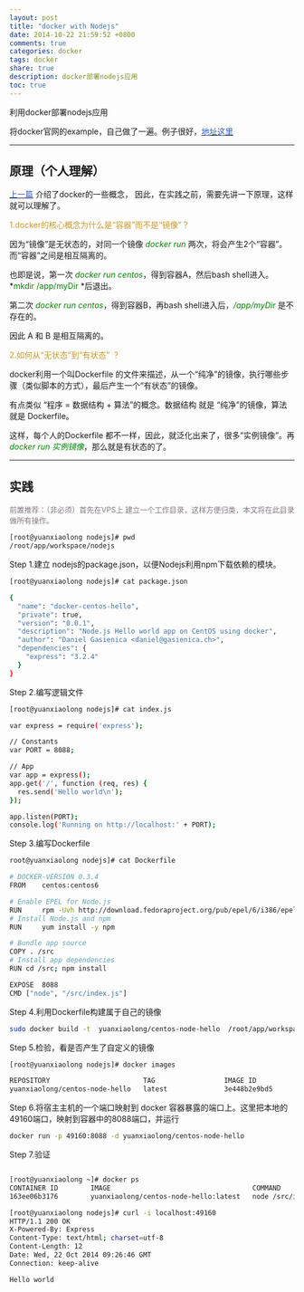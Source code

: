 ```yaml
---
layout: post
title: "docker with Nodejs"
date: 2014-10-22 21:59:52 +0800
comments: true
categories: docker
tags: docker
share: true
description: docker部署nodejs应用
toc: true
---
```


利用docker部署nodejs应用

<!--more-->

将docker官网的example，自己做了一遍。例子很好，[<font color="#2d58bd">地址这里</font>](http://docs.docker.com/examples/nodejs_web_app/)


---

## 原理（个人理解）

[<font color="#2d58bd">上一篇</font>](http://blog.yuanxiaolong.cn/blog/2014/10/20/try-docker/) 介绍了docker的一些概念，
因此，在实践之前，需要先讲一下原理，这样就可以理解了。

<font color="#ca9729">1.docker的核心概念为什么是“容器”而不是“镜像”？</font>

因为“镜像”是无状态的，对同一个镜像 *<font color="green">docker run</font>* 两次，将会产生2个“容器”。而“容器”之间是相互隔离的。

也即是说，第一次 *<font color="green">docker run centos</font>*，得到容器A，然后bash shell进入。*<font color="green">mkdir /app/myDir </font>*后退出。

第二次 *<font color="green">docker run centos</font>*，得到容器B，再bash shell进入后，*<font color="green">/app/myDir</font>* 是不存在的。

因此 A 和 B 是相互隔离的。

<font color="#ca9729">2.如何从“无状态”到“有状态” ？</font>

docker利用一个叫Dockerfile 的文件来描述，从一个“纯净”的镜像，执行哪些步骤（类似脚本的方式），最后产生一个“有状态”的镜像。

有点类似 “程序 = 数据结构 + 算法”的概念。数据结构 就是 “纯净”的镜像，算法就是 Dockerfile。

这样，每个人的Dockerfile 都不一样，因此，就泛化出来了，很多“实例镜像”。再 *<font color="green">docker run 实例镜像</font>*，那么就是有状态的了。

---

## 实践

<font color="#827981" size="2">前置推荐：（非必须）首先在VPS上 建立一个工作目录，这样方便归类，本文将在此目录做所有操作。</font>

``` bash
[root@yuanxiaolong nodejs]# pwd
/root/app/workspace/nodejs
```

Step 1.建立 nodejs的package.json，以便Nodejs利用npm下载依赖的模块。

``` bash
[root@yuanxiaolong nodejs]# cat package.json

{
  "name": "docker-centos-hello",
  "private": true,
  "version": "0.0.1",
  "description": "Node.js Hello world app on CentOS using docker",
  "author": "Daniel Gasienica <daniel@gasienica.ch>",
  "dependencies": {
    "express": "3.2.4"
  }
}
```

Step 2.编写逻辑文件

``` bash
[root@yuanxiaolong nodejs]# cat index.js

var express = require('express');

// Constants
var PORT = 8088;

// App
var app = express();
app.get('/', function (req, res) {
  res.send('Hello world\n');
});

app.listen(PORT);
console.log('Running on http://localhost:' + PORT);
```

Step 3.编写Dockerfile

``` bash
root@yuanxiaolong nodejs]# cat Dockerfile

# DOCKER-VERSION 0.3.4
FROM    centos:centos6

# Enable EPEL for Node.js
RUN     rpm -Uvh http://download.fedoraproject.org/pub/epel/6/i386/epel-release-6-8.noarch.rpm
# Install Node.js and npm
RUN     yum install -y npm

# Bundle app source
COPY . /src
# Install app dependencies
RUN cd /src; npm install

EXPOSE  8088
CMD ["node", "/src/index.js"]

```

Step 4.利用Dockerfile构建属于自己的镜像

``` bash
sudo docker build -t  yuanxiaolong/centos-node-hello  /root/app/workspace/nodejs
```

Step 5.检验，看是否产生了自定义的镜像

``` bash
[root@yuanxiaolong nodejs]# docker images

REPOSITORY                       TAG                 IMAGE ID            CREATED             VIRTUAL SIZE
yuanxiaolong/centos-node-hello   latest              3e448b2e9bd5        18 hours ago        464.3 MB
```

Step 6.将宿主主机的一个端口映射到 docker 容器暴露的端口上。这里把本地的49160端口，映射到容器中的8088端口，并运行

``` bash
docker run -p 49160:8088 -d yuanxiaolong/centos-node-hello
```

Step 7.验证

``` bash

[root@yuanxiaolong ~]# docker ps
CONTAINER ID        IMAGE                                   COMMAND              CREATED             STATUS              PORTS                               NAMES
163ee06b3176        yuanxiaolong/centos-node-hello:latest   node /src/index.js   17 hours ago        Up 17 hours         8088/tcp, 0.0.0.0:49160->8080/tcp   mad_shockley

[root@yuanxiaolong nodejs]# curl -i localhost:49160
HTTP/1.1 200 OK
X-Powered-By: Express
Content-Type: text/html; charset=utf-8
Content-Length: 12
Date: Wed, 22 Oct 2014 09:26:46 GMT
Connection: keep-alive

Hello world


```

